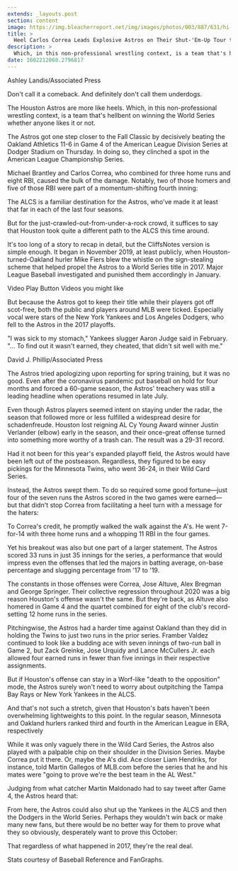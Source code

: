```yaml
--- 
extends: _layouts.post 
section: content 
image: https://img.bleacherreport.net/img/images/photos/003/887/631/hi-res-42652dcd1e11973f43de83ac5b6c18e4_crop_exact.jpg?w=1200&h=1200&q=75 
title: > 
  Heel Carlos Correa Leads Explosive Astros on Their Shut-'Em-Up Tour to ALCS 
description: > 
  Which, in this non-professional wrestling context, is a team that's hellbent on winning the World Series whether anyone likes it or not.Michael Brantley and Carlos Correa, who combined for three home runs and eight RBI, caused the bulk of the damage.It began in November 2019, at least publicly, when Houston-turned-Oakland hurler Mike Fiers blew the whistle on the sign-stealing scheme that helped propel the Astros to a World Series title in 2017.Had it not been for this year's expanded playoff field, the Astros would have been left out of the postseason.Judging from what catcher Martin Maldonado had to say tweet after Game 4, the Astros heard that:From here, the Astros could also shut up the Yankees in the ALCS and then the Dodgers in the World Series. 
date: 1602212068.2796817 
--- 
```

Ashley Landis/Associated Press

Don't call it a comeback. And definitely don't call them underdogs.

The Houston Astros are more like heels. Which, in this non-professional wrestling context, is a team that's hellbent on winning the World Series whether anyone likes it or not.

The Astros got one step closer to the Fall Classic by decisively beating the Oakland Athletics 11-6 in Game 4 of the American League Division Series at Dodger Stadium on Thursday. In doing so, they clinched a spot in the American League Championship Series.

Michael Brantley and Carlos Correa, who combined for three home runs and eight RBI, caused the bulk of the damage. Notably, two of those homers and five of those RBI were part of a momentum-shifting fourth inning:

The ALCS is a familiar destination for the Astros, who've made it at least that far in each of the last four seasons.

But for the just-crawled-out-from-under-a-rock crowd, it suffices to say that Houston took quite a different path to the ALCS this time around.

It's too long of a story to recap in detail, but the CliffsNotes version is simple enough. It began in November 2019, at least publicly, when Houston-turned-Oakland hurler Mike Fiers blew the whistle on the sign-stealing scheme that helped propel the Astros to a World Series title in 2017. Major League Baseball investigated and punished them accordingly in January.

Video Play Button Videos you might like

But because the Astros got to keep their title while their players got off scot-free, both the public and players around MLB were ticked. Especially vocal were stars of the New York Yankees and Los Angeles Dodgers, who fell to the Astros in the 2017 playoffs.

"I was sick to my stomach," Yankees slugger Aaron Judge said in February. "... To find out it wasn't earned, they cheated, that didn't sit well with me."

David J. Phillip/Associated Press

The Astros tried apologizing upon reporting for spring training, but it was no good. Even after the coronavirus pandemic put baseball on hold for four months and forced a 60-game season, the Astros' treachery was still a leading headline when operations resumed in late July.

Even though Astros players seemed intent on staying under the radar, the season that followed more or less fulfilled a widespread desire for schadenfreude. Houston lost reigning AL Cy Young Award winner Justin Verlander (elbow) early in the season, and their once-great offense turned into something more worthy of a trash can. The result was a 29-31 record.

Had it not been for this year's expanded playoff field, the Astros would have been left out of the postseason. Regardless, they figured to be easy pickings for the Minnesota Twins, who went 36-24, in their Wild Card Series.

Instead, the Astros swept them. To do so required some good fortune—just four of the seven runs the Astros scored in the two games were earned—but that didn't stop Correa from facilitating a heel turn with a message for the haters:

To Correa's credit, he promptly walked the walk against the A's. He went 7-for-14 with three home runs and a whopping 11 RBI in the four games.

Yet his breakout was also but one part of a larger statement. The Astros scored 33 runs in just 35 innings for the series, a performance that would impress even the offenses that led the majors in batting average, on-base percentage and slugging percentage from '17 to '19.

The constants in those offenses were Correa, Jose Altuve, Alex Bregman and George Springer. Their collective regression throughout 2020 was a big reason Houston's offense wasn't the same. But they're back, as Altuve also homered in Game 4 and the quartet combined for eight of the club's record-setting 12 home runs in the series.

Pitchingwise, the Astros had a harder time against Oakland than they did in holding the Twins to just two runs in the prior series. Framber Valdez continued to look like a budding ace with seven innings of two-run ball in Game 2, but Zack Greinke, Jose Urquidy and Lance McCullers Jr. each allowed four earned runs in fewer than five innings in their respective assignments.

But if Houston's offense can stay in a Worf-like "death to the opposition" mode, the Astros surely won't need to worry about outpitching the Tampa Bay Rays or New York Yankees in the ALCS.

And that's not such a stretch, given that Houston's bats haven't been overwhelming lightweights to this point. In the regular season, Minnesota and Oakland hurlers ranked third and fourth in the American League in ERA, respectively

While it was only vaguely there in the Wild Card Series, the Astros also played with a palpable chip on their shoulder in the Division Series. Maybe Correa put it there. Or, maybe the A's did. Ace closer Liam Hendriks, for instance, told Martin Gallegos of MLB.com before the series that he and his mates were "going to prove we're the best team in the AL West."

Judging from what catcher Martin Maldonado had to say tweet after Game 4, the Astros heard that:

From here, the Astros could also shut up the Yankees in the ALCS and then the Dodgers in the World Series. Perhaps they wouldn't win back or make many new fans, but there would be no better way for them to prove what they so obviously, desperately want to prove this October:

That regardless of what happened in 2017, they're the real deal.

Stats courtesy of Baseball Reference and FanGraphs.